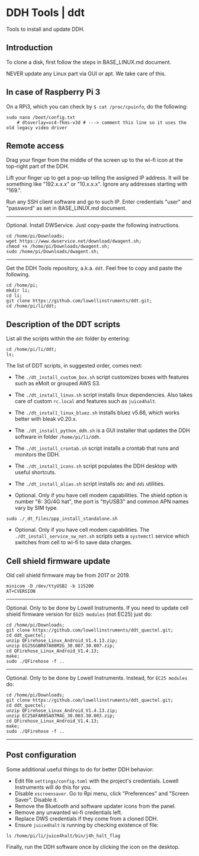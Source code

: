 # DDH Tools | ddt

Tools to install and update DDH.

## Introduction

To clone a disk, first follow the steps in BASE_LINUX.md document.

NEVER update any Linux part via GUI or apt. We take care of this.

## In case of Raspberry Pi 3

On a RPi3, which you can check by ```$ cat /proc/cpuinfo```, do the following:

```console
sudo nano /boot/config.txt
    # dtoverlay=vc4-fkms-v3d # ---> comment this line so it uses the old legacy video driver
```

## Remote access

Drag your finger from the middle of the screen up to the wi-fi icon at the top-right part of the DDH.

Lift your finger up to get a pop-up telling the assigned IP address. It will be something 
like "192.x.x.x" or "10.x.x.x". Ignore any addresses starting with "169.".

Run any SSH client software and go to such IP. Enter credentials "user" and "password" as 
set in BASE_LINUX.md document.

---
Optional. Install DWService. Just copy-paste the following instructions.

```console
cd /home/pi/Downloads;
wget https://www.dwservice.net/download/dwagent.sh;
chmod +x /home/pi/Downloads/dwagent.sh;
sudo /home/pi/Downloads/dwagent.sh;
```
---

Get the DDH Tools repository, a.k.a. ``ddt``. Feel free to copy and paste the following.

```console
cd /home/pi;
mkdir li;
cd li;
git clone https://github.com/lowellinstruments/ddt.git;
cd /home/pi/li/ddt;
```

## Description of the DDT scripts

List all the scripts within the ```ddt``` folder by entering:

```console
cd /home/pi/li/ddt;
ls;
```

The list of DDT scripts, in suggested order, comes next:

- The ``./dt_install_custom_box.sh`` script customizes boxes with features such as eMolt or grouped AWS S3.

- The ``./dt_install_linux.sh`` script installs linux dependencies. Also takes care of custom ``rc.local``
and features such as ``juice4halt``.

- The ``./dt_install_linux_bluez.sh`` installs bluez v5.66, which works better with bleak v0.20.x.

- The ``./dt_install_python_ddh.sh`` is a GUI installer that updates the DDH software in folder ``/home/pi/li/ddh``.

- The ``./dt_install_crontab.sh`` script installs a crontab that runs and monitors the DDH.

- The ``./dt_install_icons.sh`` script populates the DDH desktop with useful shortcuts.

- The ``./dt_install_alias.sh`` script installs ``ddc`` and ``ddi`` utilities.

- Optional. Only if you have cell modem capabilities. 
The shield option is number "6: 3G/4G hat", the port is "ttyUSB3" and common APN names vary by SIM type.

```console
sudo ./_dt_files/ppp_install_standalone.sh
```

- Optional. Only if you have cell modem capabilities. The ``./dt_install_service_sw_net.sh`` scripts 
sets a ``systemctl`` service which switches from cell to wi-fi to save data charges.


## Cell shield firmware update

Old cell shield firmware may be from 2017 or 2019.

```console
minicom -D /dev/ttyUSB2 -b 115200
AT+CVERSION
```

---

Optional. Only to be done by Lowell Instruments. 
If you need to update cell shield firmware version for ```EG25 modules``` (not EC25) just do:

```console
cd /home/pi/Downloads;
git clone https://github.com/lowellinstruments/ddt_quectel.git;
cd ddt_quectel;
unzip QFirehose_Linux_Android_V1.4.13.zip;
unzip EG25GGBR07A08M2G_30.007.30.007.zip;
cd QFirehose_Linux_Android_V1.4.13;
make;
sudo ./QFirehose -f ..
```

---

Optional. Only to be done by Lowell Instruments. Instead, for ```EC25 modules``` do:

```console
cd /home/pi/Downloads;
git clone https://github.com/lowellinstruments/ddt_quectel.git;
cd ddt_quectel;
unzip QFirehose_Linux_Android_V1.4.13.zip;
unzip EC25AFAR05A07M4G_30.003.30.003.zip;
cd QFirehose_Linux_Android_V1.4.13;
make;
sudo ./QFirehose -f ..
```
---


## Post configuration

Some additional useful things to do for better DDH behavior:

- Edit file ```settings/config.toml``` with the project's credentials. Lowell Instruments will do this for you.
- Disable ``xscreensaver``. Go to Rpi menu, click "Preferences" and "Screen Saver". Disable it.
- Remove the Bluetooth and software updater icons from the panel.
- Remove any unwanted wi-fi credentials left.
- Replace DWS credentials if they come from a cloned DDH.
- Ensure ``juice4halt`` is running by checking existence of file:

``` console
ls /home/pi/li/juice4halt/bin/j4h_halt_flag
```
  
Finally, run the DDH software once by clicking the icon on the desktop.
